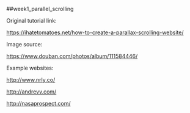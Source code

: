 ##week1_parallel_scrolling

Original tutorial link:

https://ihatetomatoes.net/how-to-create-a-parallax-scrolling-website/

Image source:

https://www.douban.com/photos/album/111584446/

Example websites:

http://www.nrly.co/

http://andrevv.com/

http://nasaprospect.com/


